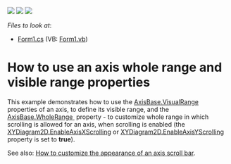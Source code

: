 <!-- default badges list -->
![](https://img.shields.io/endpoint?url=https://codecentral.devexpress.com/api/v1/VersionRange/128575821/13.2.5%2B)
[![](https://img.shields.io/badge/Open_in_DevExpress_Support_Center-FF7200?style=flat-square&logo=DevExpress&logoColor=white)](https://supportcenter.devexpress.com/ticket/details/E1383)
[![](https://img.shields.io/badge/📖_How_to_use_DevExpress_Examples-e9f6fc?style=flat-square)](https://docs.devexpress.com/GeneralInformation/403183)
<!-- default badges end -->
<!-- default file list -->
*Files to look at*:

* [Form1.cs](./CS/RangeAxis/Form1.cs) (VB: [Form1.vb](./VB/RangeAxis/Form1.vb))
<!-- default file list end -->
# How to use an axis whole range and visible range properties


<p>This example demonstrates how to use the <a href="https://documentation.devexpress.com/#CoreLibraries/DevExpressXtraChartsAxisBase_VisualRangetopic">AxisBase.VisualRange</a> properties of an axis, to define its visible range, and the  <a href="https://documentation.devexpress.com/#CoreLibraries/DevExpressXtraChartsAxisBase_WholeRangetopic">AxisBase.WholeRange </a> property - to customize whole range in which scrolling is allowed for an axis, when scrolling is enabled (the <a href="https://documentation.devexpress.com/CoreLibraries/DevExpressXtraChartsXYDiagram2D_EnableAxisXScrollingtopic.aspx">XYDiagram2D.EnableAxisXScrolling</a> or <a href="https://documentation.devexpress.com/CoreLibraries/DevExpressXtraChartsXYDiagram2D_EnableAxisYScrollingtopic.aspx">XYDiagram2D.EnableAxisYScrolling</a> property is set to <strong>true</strong>).</p>
<p>See also: <a href="https://www.devexpress.com/Support/Center/p/E1382">How to customize the appearance of an axis scroll bar</a>.</p>

<br/>


